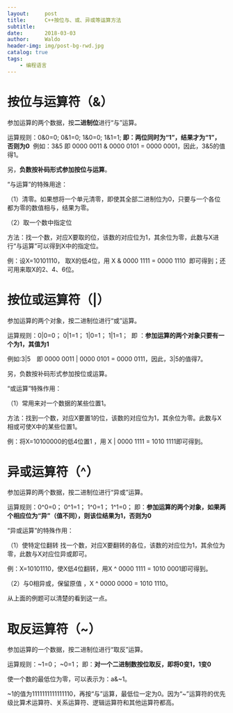```yaml
---
layout:     post
title:      C++按位与、或、异或等运算方法
subtitle:   
date:       2018-03-03
author:     Waldo
header-img: img/post-bg-rwd.jpg
catalog: true
tags:
    - 编程语言 
---
```


# 按位与运算符（&）

参加运算的两个数据，按**二进制位**进行“与”运算。

运算规则：0&0=0;   0&1=0;    1&0=0;     1&1=1;
          **即：两位同时为“1”，结果才为“1”，否则为0**
 例如：3&5  即 0000 0011 & 0000 0101 = 0000 0001，因此，3&5的值得1。

另，**负数按补码形式参加按位与运算**。

“与运算”的特殊用途：

（1）清零。如果想将一个单元清零，即使其全部二进制位为0，只要与一个各位都为零的数值相与，结果为零。


（2）取一个数中指定位

方法：找一个数，对应X要取的位，该数的对应位为1，其余位为零，此数与X进行“与运算”可以得到X中的指定位。

例：设X=10101110，
取X的低4位，用 X & 0000 1111 = 0000 1110 
即可得到；还可用来取X的2、4、6位。

# 按位或运算符（|）

参加运算的两个对象，按二进制位进行“或”运算。

运算规则：0|0=0；   0|1=1；   1|0=1；    1|1=1；
 即 ：**参加运算的两个对象只要有一个为1，其值为1**

例如:3\|5　即 0000 0011 \| 0000 0101 = 0000 0111，因此，3\|5的值得7。　

另，负数按补码形式参加按位或运算。

“或运算”特殊作用：

（1）常用来对一个数据的某些位置1。

方法：找到一个数，对应X要置1的位，该数的对应位为1，其余位为零。此数与X相或可使X中的某些位置1。

例：将X=10100000的低4位置1 ，用 X \| 0000 1111 = 1010 1111即可得到。

# 异或运算符（^）

参加运算的两个数据，按二进制位进行“异或”运算。

运算规则：0^0=0；   0^1=1；   1^0=1；   1^1=0；
即：**参加运算的两个对象，如果两个相应位为“异”（值不同），则该位结果为1，否则为0**


“异或运算”的特殊作用：

（1）使特定位翻转 找一个数，对应X要翻转的各位，该数的对应位为1，其余位为零，此数与X对应位异或即可。

例：X=10101110，使X低4位翻转，用X ^ 0000 1111 = 1010 0001即可得到。


（2）与0相异或，保留原值 ，X ^ 0000 0000 = 1010 1110。

从上面的例题可以清楚的看到这一点。

# 取反运算符（~）

参加运算的一个数据，按二进制位进行“取反”运算。

运算规则：~1=0；   ~0=1；
即：**对一个二进制数按位取反，即将0变1，1变0**


使一个数的最低位为零，可以表示为：a&~1。

~1的值为1111111111111110，再按“与”运算，最低位一定为0。因为“~”运算符的优先级比算术运算符、关系运算符、逻辑运算符和其他运算符都高。
